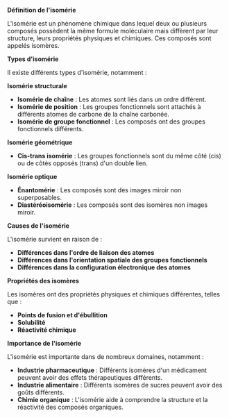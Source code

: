 **Définition de l'isomérie**

L'isomérie est un phénomène chimique dans lequel deux ou plusieurs composés possèdent la même formule moléculaire mais diffèrent par leur structure, leurs propriétés physiques et chimiques. Ces composés sont appelés isomères.

**Types d'isomérie**

Il existe différents types d'isomérie, notamment :

**Isomérie structurale**

* **Isomérie de chaîne** : Les atomes sont liés dans un ordre différent.
* **Isomérie de position** : Les groupes fonctionnels sont attachés à différents atomes de carbone de la chaîne carbonée.
* **Isomérie de groupe fonctionnel** : Les composés ont des groupes fonctionnels différents.

**Isomérie géométrique**

* **Cis-trans isomérie** : Les groupes fonctionnels sont du même côté (cis) ou de côtés opposés (trans) d'un double lien.

**Isomérie optique**

* **Énantomérie** : Les composés sont des images miroir non superposables.
* **Diastéréoisomérie** : Les composés sont des isomères non images miroir.

**Causes de l'isomérie**

L'isomérie survient en raison de :

* **Différences dans l'ordre de liaison des atomes**
* **Différences dans l'orientation spatiale des groupes fonctionnels**
* **Différences dans la configuration électronique des atomes**

**Propriétés des isomères**

Les isomères ont des propriétés physiques et chimiques différentes, telles que :

* **Points de fusion et d'ébullition**
* **Solubilité**
* **Réactivité chimique**

**Importance de l'isomérie**

L'isomérie est importante dans de nombreux domaines, notamment :

* **Industrie pharmaceutique** : Différents isomères d'un médicament peuvent avoir des effets thérapeutiques différents.
* **Industrie alimentaire** : Différents isomères de sucres peuvent avoir des goûts différents.
* **Chimie organique** : L'isomérie aide à comprendre la structure et la réactivité des composés organiques.